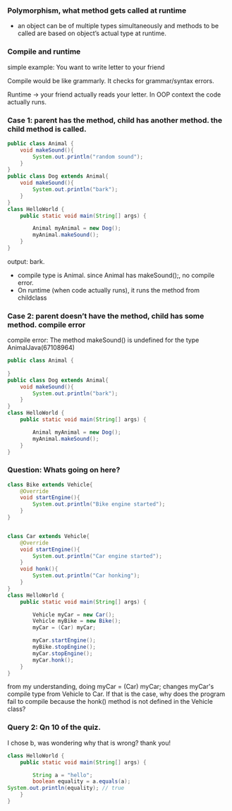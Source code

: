 ### Polymorphism, what method gets called at runtime

- an object can be of multiple types simultaneously and methods to be called are based on object’s actual type at runtime.

### Compile and runtime

simple example: You want to write letter to your friend

Compile would be like grammarly. It checks for grammar/syntax errors.

Runtime → your friend actually reads your letter. In OOP context the code actually runs.

### Case 1: parent has the method, child has another method. the child method is called.

```java
public class Animal {
    void makeSound(){
        System.out.println("random sound");
    }
}
public class Dog extends Animal{
    void makeSound(){
        System.out.println("bark");
    }
}
class HelloWorld {
    public static void main(String[] args) {

        Animal myAnimal = new Dog();
        myAnimal.makeSound();
    }
}
```

output: bark.

- compile type is Animal. since Animal has makeSound();, no compile error.
- On runtime (when code actually runs), it runs the method from childclass

### Case 2: parent doesn’t have the method, child has some method. compile error

compile error: The method makeSound() is undefined for the type AnimalJava(67108964)

```java
public class Animal {
   
}
public class Dog extends Animal{
    void makeSound(){
        System.out.println("bark");
    }
}
class HelloWorld {
    public static void main(String[] args) {

        Animal myAnimal = new Dog();
        myAnimal.makeSound();
    }
}
```

### Question: Whats going on here?
```java
class Bike extends Vehicle{
    @Override
    void startEngine(){
        System.out.println("Bike engine started");
    }
}


class Car extends Vehicle{
    @Override
    void startEngine(){
        System.out.println("Car engine started");
    }
    void honk(){
        System.out.println("Car honking");
    }
}
class HelloWorld {
    public static void main(String[] args) {

        Vehicle myCar = new Car();
        Vehicle myBike = new Bike();
        myCar = (Car) myCar;

        myCar.startEngine();
        myBike.stopEngine();
        myCar.stopEngine();
        myCar.honk();
    }
}
```
from my understanding, doing myCar = (Car) myCar; changes myCar's compile type from Vehicle to Car. If that is the case, why does the program fail to compile because the honk() method is not defined in the Vehicle class?

### Query 2: Qn 10 of the quiz.

I chose b, was wondering why that is wrong? thank you!
```java
class HelloWorld {
    public static void main(String[] args) {

        String a = "hello";
        boolean equality = a.equals(a);
System.out.println(equality); // true
    }
}
```
